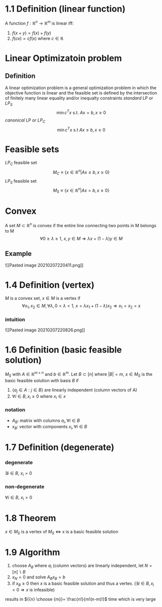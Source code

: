 # 1.1 Definition (linear function)
A function $f: \mathbb{R}^{n} \rightarrow \mathbb{R}^m$ is linear iff:
1. $f(x+y)=f(x)+f(y)$
2. $f(cx)=cf(x)$ where $c \in \mathbb{R}$

# Linear Optimizatoin problem
## Definition
A linear optimization problem is a general optimization problem in which the objective function is linear and the feasible set is defined by the intersection of finitely many linear equality and/or inequalty constraints
*standard* LP or $LP_S$
$$\operatorname{min} c^T x \text{ s.t. } Ax=b,x \geq 0$$
*canonical* LP or $LP_C$
$$\operatorname{min} c^T x \text{ s.t } Ax \leq b, x \geq 0$$


# Feasible sets
$LP_C$ feasible set
$$M_C \equiv \{ x \in \mathbb{R}^n | Ax \leq b, x \geq 0 \}$$
$LP_S$ feasible set
$$M_S \equiv \{ x \in \mathbb{R}^n | Ax=b, x\geq 0 \}$$

# Convex

A set $M \subset \mathbb{R}^n$ is convex if the entire line connecting two points in M belongs to M
$$ \forall 0 \geq \lambda \geq 1, \ x,y \in M \Rightarrow \lambda x + (1- \lambda )y \in M$$

## Example
![[Pasted image 20210207220411.png]]

# 1.4 Definition (vertex)
$M$ is a convex set, $x \in M$ is a vertex if
$$
\forall x_1,x_2 \in M, \forall\lambda,  0< \lambda <1, \ x=\lambda x_1 + (1- \lambda) x_2 \Rightarrow x_1=x_2=x
$$

### intuition
![[Pasted image 20210207220826.png]]

# 1.6 Definition (basic feasible solution)
$M_S$ with $A \in \mathbb{R}^{m \times n}$ and $b \in \mathbb{R}^m$. Let $B \subset [n]$ where $|B|=m$, $x\in M_S$ is the basic feasible solution with basis $B$ if 
1. $\{ a_j \in A : j \in B \}$ are linearly independent (column vectors of A)
2. $\forall i \in B, x_i \geq 0$ where $x_i \in x$

### notation
- $A_B$: matrix with columns $a_i, \forall i \in B$
- $x_B$: vector with components $x_i, \forall i \in B$


# 1.7 Definition (degenerate)
### degenerate
$\exists i \in B, \ x_i = 0$

### non-degenerate
$\forall i \in B, \ x_i > 0$

# 1.8 Theorem
$x \in M_S$ is a vertex of $M_S$ <=> x is a basic feasible solution

# 1.9 Algorithm
1. choose $A_B$ where $a_i$ (column vectors) are linearly independent, let $N=[n]\backslash B$
2. $x_N =0$ and solve $A_B x_B = b$
3. if $x_B \geq 0$ then $x$ is a basic feasible solution and thus a vertex.
($\exists i \in B, x_i < 0 \Rightarrow x$ is infeasible)

results in ${{n} \choose {m}}= \frac{n!}{m!(n-m)!}$ time which is very large

